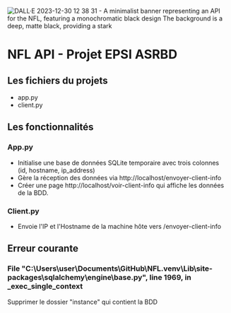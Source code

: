 ![DALL·E 2023-12-30 12 38 31 - A minimalist banner representing an API for the NFL, featuring a monochromatic black design  The background is a deep, matte black, providing a stark ](https://github.com/DominiqueGagniere/NFL/assets/78609360/6b543220-b22d-4182-a9d2-2f9dcf040df9)
# NFL API - Projet EPSI ASRBD  
## Les fichiers du projets
- app.py 
- client.py

## Les fonctionnalités 
### App.py 
- Initialise une base de données SQLite temporaire avec trois colonnes (id, hostname, ip_address)
- Gère la réception des données via http://localhost/envoyer-client-info
- Créer une page http://localhost/voir-client-info qui affiche les données de la BDD. 

### Client.py 
- Envoie l'IP et l'Hostname de la machine hôte vers /envoyer-client-info 

## Erreur courante 
### File "C:\Users\user\Documents\GitHub\NFL\.venv\Lib\site-packages\sqlalchemy\engine\base.py", line 1969, in _exec_single_context
Supprimer le dossier "instance" qui contient la BDD 
